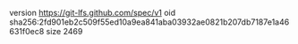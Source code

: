 version https://git-lfs.github.com/spec/v1
oid sha256:2fd901eb2c509f55ed10a9ea841aba03932ae0821b207db7187e1a46631f0ec8
size 2469
